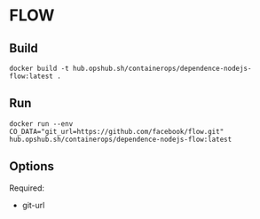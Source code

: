 # FLOW

## Build

```shell
docker build -t hub.opshub.sh/containerops/dependence-nodejs-flow:latest .
```

## Run

```shell
docker run --env CO_DATA="git_url=https://github.com/facebook/flow.git" hub.opshub.sh/containerops/dependence-nodejs-flow:latest
```

## Options

Required:

- git-url
